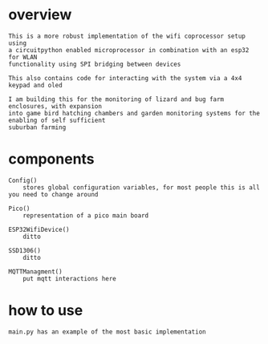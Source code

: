 # overview
    This is a more robust implementation of the wifi coprocessor setup using 
    a circuitpython enabled microprocessor in combination with an esp32 for WLAN
    functionality using SPI bridging between devices

    This also contains code for interacting with the system via a 4x4 keypad and oled

    I am building this for the monitoring of lizard and bug farm enclosures, with expansion 
    into game bird hatching chambers and garden monitoring systems for the enabling of self sufficient
    suburban farming

# components
    
    Config()
        stores global configuration variables, for most people this is all you need to change around

    Pico()
        representation of a pico main board

    ESP32WifiDevice()
        ditto

    SSD1306()
        ditto

    MQTTManagment()
        put mqtt interactions here
        
# how to use

    main.py has an example of the most basic implementation
